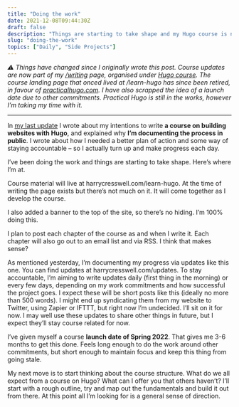 ```yaml
---
title: "Doing the work"
date: 2021-12-08T09:44:30Z
draft: false
description: "Things are starting to take shape and my Hugo course is no longer just an idea. Here’s where I’m at and where I’m heading next."
slug: "doing-the-work"
topics: ["Daily", "Side Projects"]
---
```


*⚠️ Things have changed since I originally wrote this post. Course updates are now part of my [/writing](/writing) page, organised under [Hugo course](/topics/hugo-course/). The course landing page that onced lived at /learn-hugo has since been retired, in favour of [practicalhugo.com](https://practicalhugo.com). I have also scrapped the idea of a launch date due to other commitments. Practical Hugo is still in the works, however I’m taking my time with it.*

---

In [my last update](/writing/learning-exhaust/) I wrote about my intentions to write **a course on building websites with Hugo**, and explained why **I’m documenting the process in public**. I wrote about how I needed a better plan of action and some way of staying accountable – so I actually turn up and make progress each day. 

I’ve been doing the work and things are starting to take shape. Here’s where I’m at. 

Course material will live at harrycresswell.com/learn-hugo. At the time of writing the page exists but there’s not much on it. It will come together as I develop the course. 

I also added a banner to the top of the site, so there’s no hiding. I’m 100% doing this. 

I plan to post each chapter of the course as and when I write it. Each chapter will also go out to an email list and via RSS. I think that makes sense?

As mentioned yesterday, I’m documenting my progress via updates like this one. You can find updates at harrycresswell.com/updates. To stay accountable, I’m aiming to write updates daily (first thing in the morning) or every few days, depending on my work commitments and how successful the project goes. I expect these will be short posts like this (ideally no more than 500 words). I might end up syndicating them from my website to Twitter, using Zapier or IFTTT, but right now I’m undecided. I’ll sit on it for now. I may well use these updates to share other things in future, but I expect they’ll stay course related for now. 

I’ve given myself a course **launch date of Spring 2022**. That gives me 3-6 months to get this done. Feels long enough to do the work around other commitments, but short enough to maintain focus and keep this thing from going stale. 

My next move is to start thinking about the course structure. What do we all expect from a course on Hugo? What can I offer you that others haven’t? I’ll start with a rough outline, try and map out the fundamentals and build it out from there. At this point all I’m looking for is a general sense of direction.